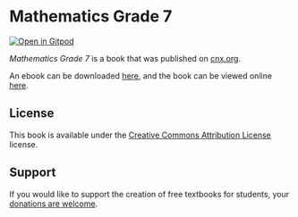 # Mathematics Grade 7

[![Open in Gitpod](https://gitpod.io/button/open-in-gitpod.svg)](https://gitpod.io/from-referrer/)

_Mathematics Grade 7_ is a book that was published on [cnx.org](https://cnx.org/).

An ebook can be downloaded [here](https://github.com/cnx-user-books/cnxbook-mathematics-grade-7/releases/latest), and the book can be viewed online [here](https://github.com/cnx-user-books/cnxbook-mathematics-grade-7/releases/latest).

## License
This book is available under the [Creative Commons Attribution License](./LICENSE) license.

## Support
If you would like to support the creation of free textbooks for students, your [donations are welcome](https://riceconnect.rice.edu/donation/support-openstax-banner).
